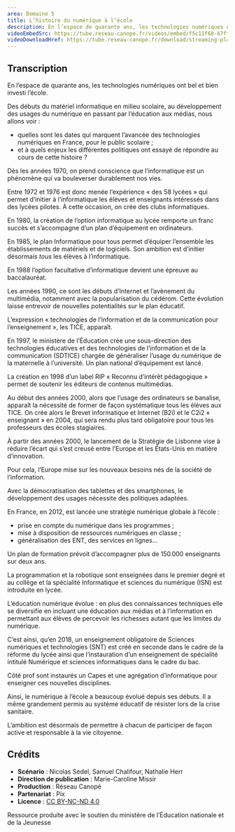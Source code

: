 ```yaml
---
area: Domaine 5
title: L’histoire du numérique à l’école
description: En l’espace de quarante ans, les technologies numériques ont bel et bien investi l’école. Quelles sont les dates qui marquent l’avancée de ces technologies pour le public scolaire français ? Quels enjeux les différentes politiques ont-elles essayé de répondre au cours de cette histoire ?
videoEmbedSrc: https://tube.reseau-canope.fr/videos/embed/f5c11f68-67ff-48fb-8ee6-8cd86ed17414
videoDownloadHref: https://tube.reseau-canope.fr/download/streaming-playlists/hls/videos/f5c11f68-67ff-48fb-8ee6-8cd86ed17414-1080-fragmented.mp4
---
```


## Transcription

En l’espace de quarante ans, les technologies numériques ont bel et bien investi l’école.

Des débuts du matériel informatique en milieu scolaire, au développement des usages du numérique en passant par l’éducation aux médias, nous allons voir :

- quelles sont les dates qui marquent l’avancée des technologies numériques en France, pour le public scolaire ;
- et à quels enjeux les différentes politiques ont essayé de répondre au cours de cette histoire ?

Dès les années 1970, on prend conscience que l’informatique est un phénomène qui va bouleverser durablement nos vies.

Entre 1972 et 1976 est donc menée l’expérience « des 58 lycées » qui permet d’initier à l’informatique les élèves et enseignants intéressés dans des lycées pilotes. À cette occasion, on crée des clubs informatiques.

En 1980, la création de l’option informatique au lycée remporte un franc succès et s’accompagne d’un plan d’équipement en ordinateurs.

En 1985, le plan Informatique pour tous permet d’équiper l’ensemble les établissements de matériels et de logiciels. Son ambition est d’initier désormais _tous_ les élèves à l’informatique.

En 1988 l’option facultative d’informatique devient une épreuve au baccalauréat.

Les années 1990, ce sont les débuts d’Internet et l’avènement du multimédia, notamment avec la popularisation du cédérom. Cette évolution laisse entrevoir de nouvelles potentialités sur le plan éducatif.

L’expression « technologies de l’information et de la communication pour l’enseignement », les TICE, apparaît.

En 1997, le ministère de l’Éducation crée une sous-direction des technologies éducatives et des technologies de l’information et de la communication (SDTICE) chargée de généraliser l’usage du numérique de la maternelle à l’université. Un plan national d’équipement est lancé.

La création en 1998 d’un label RIP « Reconnu d’intérêt pédagogique » permet de soutenir les éditeurs de contenus multimédias.

Au début des années 2000, alors que l’usage des ordinateurs se banalise, apparaît la nécessité de former de façon systématique tous les élèves aux TICE. On crée alors le Brevet informatique et Internet (B2i) et le C2i2 « enseignant » en 2004, qui sera rendu plus tard obligatoire pour tous les professeurs des écoles stagiaires.

À partir des années 2000, le lancement de la Stratégie de Lisbonne vise à réduire l’écart qui s’est creusé entre l’Europe et les États-Unis en matière d’innovation.

Pour cela, l’Europe mise sur les nouveaux besoins nés de la société de l’information.

Avec la démocratisation des tablettes et des smartphones, le développement des usages nécessite des politiques adaptées.

En France, en 2012, est lancée une stratégie numérique globale à l’école :

- prise en compte du numérique dans les programmes ;
- mise à disposition de ressources numériques en classe ;
- généralisation des ENT, des services en lignes…

Un plan de formation prévoit d’accompagner plus de 150 000 enseignants sur deux ans.

La programmation et la robotique sont enseignées dans le premier degré et au collège et la spécialité Informatique et sciences du numérique (ISN) est introduite en lycée.

L’éducation numérique évolue : en plus des connaissances techniques elle se diversifie en incluant une éducation aux médias et à l’information en permettant aux élèves de percevoir les richesses autant que les limites du numérique.

C’est ainsi, qu’en 2018, un enseignement obligatoire de Sciences numériques et technologies (SNT) est créé en seconde dans le cadre de la réforme du lycée ainsi que l’instauration d’un enseignement de spécialité intitulé Numérique et sciences informatiques dans le cadre du bac.

Côté prof sont instaurés un Capes et une agrégation d’informatique pour enseigner ces nouvelles disciplines.

Ainsi, le numérique à l’école a beaucoup évolué depuis ses débuts. Il a même grandement permis au système éducatif de résister lors de la crise sanitaire.

L’ambition est désormais de permettre à chacun de participer de façon active et responsable à la vie citoyenne.

## Crédits
- **Scénario** : Nicolas Sedel, Samuel Chalifour, Nathalie Herr
- **Direction de publication** : Marie-Caroline Missir
- **Production** : Réseau Canopé
- **Partenariat** : Pix
- **Licence** : [CC BY-NC-ND 4.0](https://creativecommons.org/licenses/by-nc-nd/4.0/deed.fr)

Ressource produite avec le soutien du ministère de l’Éducation nationale et de la Jeunesse
